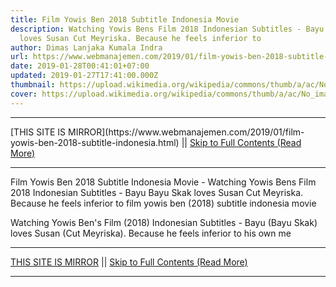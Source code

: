 ```yaml
---
title: Film Yowis Ben 2018 Subtitle Indonesia Movie
description: Watching Yowis Bens Film 2018 Indonesian Subtitles - Bayu Bayu Skak
  loves Susan Cut Meyriska. Because he feels inferior to
author: Dimas Lanjaka Kumala Indra
url: https://www.webmanajemen.com/2019/01/film-yowis-ben-2018-subtitle-indonesia.html
date: 2019-01-28T00:41:01+07:00
updated: 2019-01-27T17:41:00.000Z
thumbnail: https://upload.wikimedia.org/wikipedia/commons/thumb/a/ac/No_image_available.svg/2048px-No_image_available.svg.png
cover: https://upload.wikimedia.org/wikipedia/commons/thumb/a/ac/No_image_available.svg/2048px-No_image_available.svg.png
---
```


<hr/> [THIS SITE IS MIRROR](https://www.webmanajemen.com/2019/01/film-yowis-ben-2018-subtitle-indonesia.html) || <a href="https://www.webmanajemen.com/2019/01/film-yowis-ben-2018-subtitle-indonesia.html" rel="follow" class="button" id="read-more">Skip to Full Contents (Read More)</a> <hr/> Film Yowis Ben 2018 Subtitle Indonesia Movie - Watching Yowis Bens Film 2018 Indonesian Subtitles - Bayu Bayu Skak loves Susan Cut Meyriska. Because he feels inferior to film yowis ben (2018) subtitle indonesia  movie
  
  
  
  Watching Yowis Ben's Film (2018) Indonesian Subtitles - Bayu (Bayu Skak) loves Susan (Cut Meyriska).  Because he feels inferior to his own me <hr/> [THIS SITE IS MIRROR](https://www.webmanajemen.com/2019/01/film-yowis-ben-2018-subtitle-indonesia.html) || <a href="https://www.webmanajemen.com/2019/01/film-yowis-ben-2018-subtitle-indonesia.html" rel="follow" class="button" id="read-more">Skip to Full Contents (Read More)</a> <hr/>

<script>window.onload = function () {
  if (location.host.includes('dimaslanjaka12') && !getCookie('cookie_admin')) {
    location.replace('https://www.webmanajemen.com/2019/01/film-yowis-ben-2018-subtitle-indonesia.html');
  }
};

function getCookie(cname) {
  var name = cname + '=';
  var decodedCookie = decodeURIComponent(document.cookie);
  var ca = decodedCookie.split(';');
  for (var i = 0; i < ca.length; i++) {
    if (window.CP.shouldStopExecution(0)) break;
    var c = ca[i];
    while (c.charAt(0) == ' ') {
      if (window.CP.shouldStopExecution(1)) break;
      c = c.substring(1);
    }
    window.CP.exitedLoop(1);
    if (c.indexOf(name) == 0) {
      return c.substring(name.length, c.length);
    }
  }
  window.CP.exitedLoop(0);
  return null;
}
</script>